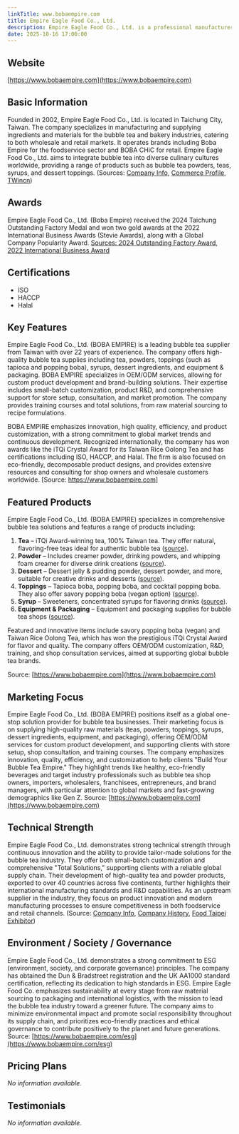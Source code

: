 ```yaml
---
linkTitle: www.bobaempire.com
title: Empire Eagle Food Co., Ltd.
description: Empire Eagle Food Co., Ltd. is a professional manufacturer and supplier of bubble tea and bakery ingredients, serving global markets with high-quality upstream materials and innovative concepts since 2002.
date: 2025-10-16 17:00:00
---
```


## Website

[https://www.bobaempire.com](https://www.bobaempire.com)

## Basic Information

Founded in 2002, Empire Eagle Food Co., Ltd. is located in Taichung City, Taiwan. The company specializes in manufacturing and supplying ingredients and materials for the bubble tea and bakery industries, catering to both wholesale and retail markets. It operates brands including Boba Empire for the foodservice sector and BOBA CHiC for retail. Empire Eagle Food Co., Ltd. aims to integrate bubble tea into diverse culinary cultures worldwide, providing a range of products such as bubble tea powders, teas, syrups, and dessert toppings.
(Sources: [Company Info](https://www.bobaempire.com/company), [Commerce Profile](https://www.commerce.com.tw/modules.php?modules=company&action=company_inside&ID=E0394776), [TWincn](https://www.twincn.com/item.aspx?no=28532106))

## Awards

Empire Eagle Food Co., Ltd. (Boba Empire) received the 2024 Taichung Outstanding Factory Medal and won two gold awards at the 2022 International Business Awards (Stevie Awards), along with a Global Company Popularity Award.
[Sources: 2024 Outstanding Factory Award](https://www.bobaempire.com/blog/award-9/2024-boba-empire-wins-the-outstanding-factory-award-46), [2022 International Business Award](https://www.bobaempire.com/zh_TW/blog/press-11/empire-eagle-food-was-highlighted-in-2022-international-business-award-133)

## Certifications

* ISO
* HACCP
* Halal

## Key Features

Empire Eagle Food Co., Ltd. (BOBA EMPIRE) is a leading bubble tea supplier from Taiwan with over 22 years of experience. The company offers high-quality bubble tea supplies including tea, powders, toppings (such as tapioca and popping boba), syrups, dessert ingredients, and equipment & packaging. BOBA EMPIRE specializes in OEM/ODM services, allowing for custom product development and brand-building solutions. Their expertise includes small-batch customization, product R&D, and comprehensive support for store setup, consultation, and market promotion. The company provides training courses and total solutions, from raw material sourcing to recipe formulations.

BOBA EMPIRE emphasizes innovation, high quality, efficiency, and product customization, with a strong commitment to global market trends and continuous development. Recognized internationally, the company has won awards like the iTQi Crystal Award for its Taiwan Rice Oolong Tea and has certifications including ISO, HACCP, and Halal. The firm is also focused on eco-friendly, decomposable product designs, and provides extensive resources and consulting for shop owners and wholesale customers worldwide.
[Source: https://www.bobaempire.com]

## Featured Products

Empire Eagle Food Co., Ltd. (BOBA EMPIRE) specializes in comprehensive bubble tea solutions and features a range of products including:

1. **Tea** – iTQi Award-winning tea, 100% Taiwan tea. They offer natural, flavoring-free teas ideal for authentic bubble tea ([source](https://www.bobaempire.com/shop/category/tea-14)).
2. **Powder** – Includes creamer powder, drinking powders, and whipping foam creamer for diverse drink creations ([source](https://www.bobaempire.com/shop/category/powder-15)).
3. **Dessert** – Dessert jelly & pudding powder, dessert powder, and more, suitable for creative drinks and desserts ([source](https://www.bobaempire.com/shop/category/dessert-73)).
4. **Toppings** – Tapioca boba, popping boba, and cocktail popping boba. They also offer savory popping boba (vegan option) ([source](https://www.bobaempire.com/shop/category/toppings-16)).
5. **Syrup** – Sweeteners, concentrated syrups for flavoring drinks ([source](https://www.bobaempire.com/shop/category/syrup-17)).
6. **Equipment & Packaging** – Equipment and packaging supplies for bubble tea shops ([source](https://www.bobaempire.com/shop/category/equipment-packaging-18)).

Featured and innovative items include savory popping boba (vegan) and Taiwan Rice Oolong Tea, which has won the prestigious iTQi Crystal Award for flavor and quality. The company offers OEM/ODM customization, R&D, training, and shop consultation services, aimed at supporting global bubble tea brands.

Source: [https://www.bobaempire.com](https://www.bobaempire.com)

## Marketing Focus

Empire Eagle Food Co., Ltd. (BOBA EMPIRE) positions itself as a global one-stop solution provider for bubble tea businesses. Their marketing focus is on supplying high-quality raw materials (teas, powders, toppings, syrups, dessert ingredients, equipment, and packaging), offering OEM/ODM services for custom product development, and supporting clients with store setup, shop consultation, and training courses. The company emphasizes innovation, quality, efficiency, and customization to help clients "Build Your Bubble Tea Empire." They highlight trends like healthy, eco-friendly beverages and target industry professionals such as bubble tea shop owners, importers, wholesalers, franchisees, entrepreneurs, and brand managers, with particular attention to global markets and fast-growing demographics like Gen Z.
Source: [https://www.bobaempire.com](https://www.bobaempire.com)

## Technical Strength

Empire Eagle Food Co., Ltd. demonstrates strong technical strength through continuous innovation and the ability to provide tailor-made solutions for the bubble tea industry. They offer both small-batch customization and comprehensive "Total Solutions," supporting clients with a reliable global supply chain. Their development of high-quality tea and powder products, exported to over 40 countries across five continents, further highlights their international manufacturing standards and R&D capabilities. As an upstream supplier in the industry, they focus on product innovation and modern manufacturing processes to ensure competitiveness in both foodservice and retail channels.
(Source: [Company Info](https://www.bobaempire.com/company), [Company History](https://www.bobaempire.com/zh_TW/history), [Food Taipei Exhibitor](https://www.foodtaipei.com.tw/en/exhibitor/59808231DECF8D5182A1E3ADA7702E83/info.html))

## Environment / Society / Governance

Empire Eagle Food Co., Ltd. demonstrates a strong commitment to ESG (environment, society, and corporate governance) principles. The company has obtained the Dun & Bradstreet registration and the UK AA1000 standard certification, reflecting its dedication to high standards in ESG. Empire Eagle Food Co. emphasizes sustainability at every stage from raw material sourcing to packaging and international logistics, with the mission to lead the bubble tea industry toward a greener future. The company aims to minimize environmental impact and promote social responsibility throughout its supply chain, and prioritizes eco-friendly practices and ethical governance to contribute positively to the planet and future generations.
Source: [https://www.bobaempire.com/esg](https://www.bobaempire.com/esg)

## Pricing Plans

_No information available._

## Testimonials

_No information available._